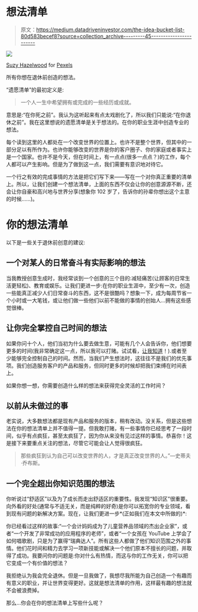# 想法清单

> 原文：<https://medium.datadriveninvestor.com/the-idea-bucket-list-80d583becef8?source=collection_archive---------45----------------------->

![](img/9a0e6b49d49784b150737e2ab19b358a.png)

[Suzy Hazelwood](https://www.pexels.com/sv-se/@suzyhazelwood?utm_content=attributionCopyText&utm_medium=referral&utm_source=pexels) for [Pexels](https://www.pexels.com/sv-se/foto/skrift-skrivmaskin-lista-text-1750268/?utm_content=attributionCopyText&utm_medium=referral&utm_source=pexels)

所有你想在退休前创造的想法。

“遗愿清单”的最初定义是:

> 一个人一生中希望拥有或完成的一些经历或成就。

意思是:“在你死之前”。我认为这听起来有点太戏剧化了，所以我们只能说:“在你退休之前”。我在这里想说的遗愿清单是关于想法的。在你的职业生涯中创造专业的想法。

每个读到这里的人都处在一个改变世界的位置上。也许不是整个世界，但其中的一部分足以有所作为。也许你能够改变的世界是你的客户圈子、你的家庭或者事实上是一个国家。也许不是今天，但在时间上，有一点点(很多一点点？)的工作，每个人都可以产生影响。但是为了做到这一点，我们需要有意识地对待它。

一个行之有效的完成事情的方法是把它们写下来——写在一个对你真正重要的清单上。所以，让我们创建一个想法清单，上面的东西不仅会让你的创意源源不断，还会让你自豪和高兴地与世界分享(想象你 102 岁了，告诉你的孙辈你想出这个主意的时候……)。

# 你的想法清单

以下是一些关于退休前创意的建议:

## 一个对某人的日常奋斗有实际影响的想法

当我教授创意生成时，我经常谈到一个创意的三个目的:减轻痛苦(让顾客的日常生活更轻松)、教育或娱乐。让我们更进一步:在你的职业生涯中，至少有一次，创造一些能真正减少人们日常奋斗的东西，这不是很酷吗？想象一下，成为每周节省一个小时或一大笔钱，或让他们做一些他们以前不能做的事情的创始人…拥有这些感觉很棒。

## 让你完全掌控自己时间的想法

如果你问十个人，他们当初为什么要去做生意，可能有几个人会告诉你，他们想要更多的时间(我非常确定这一点，所以我可以打赌。试试看，[让我知道](mailto:magdalena@magdalenabibik.com)！).或者至少能够完全控制自己的时间。然而，当我们产生想法时，这往往不是我们的优先事项。我们创造服务客户的产品和服务，但同时更多的时候却把我们束缚在时间表上。

如果你想一想，你需要创造什么样的想法来获得完全灵活的工作时间？

## 以前从未做过的事

老实说，大多数想法都是现有产品和服务的版本，稍有改动。没关系，但是这些想法在你的想法清单上并不值得一提。但我敢打赌，有一些事情你已经思考了一段时间，似乎有点疯狂，甚至太疯狂了，因为你从来没有见过这样的事情。恭喜你！这是接下来要重点关注的想法，尽管它可能会让人觉得很疯狂。

> 那些疯狂到认为自己可以改变世界的人，才是真正改变世界的人。”—史蒂夫·乔布斯。

## 一个完全超出你知识范围的想法

你听说过“舒适区”以及为了成长而走出舒适区的重要性。我发现“知识区”很重要。向外看的好处(通常与不适无关，而是纯粹的好奇)是你可以拓宽你的专业领域，看到现有问题的新解决方案。现在，让我们更进一步*(正如我们在本文中所做的)*:

你已经看过这样的故事:“一个会计妈妈成为了儿童营养品领域的杰出企业家”，或者“一个开发了非常成功的应用程序的老师”，或者“一个女孩在 YouTube 上学会了如何唱歌剧，只是为了赢得“瑞典达人”。所有这些人都做了他们知识范围之外的事情。他们花时间和精力去学习一项新技能或解决一个他们原本不擅长的问题，并取得了成功。我要问你的问题是:你对什么有热情，而这与你的工作无关，你可以把它变成一个有价值的想法？

我拒绝认为我会完全退休。但是一旦我做了，我想尽我所能为自己创造一个有趣而有意义的职业，并让世界变得更好。这就是想法清单的作用，这样最有趣的想法就不会被浪费掉。

那么…你会在你的想法清单上写些什么呢？